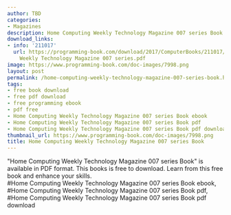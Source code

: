 ```yaml
---
author: TBD
categories:
- Magazines
description: Home Computing Weekly Technology Magazine 007 series Book
download_links:
- info: '211017'
  url: https://programming-book.com/download/2017/ComputerBooks/211017/Home Computing
    Weekly Technology Magazine 007 series.pdf
image: https://www.programming-book.com/doc-images/7998.png
layout: post
permalink: /home-computing-weekly-technology-magazine-007-series-book.html
tags:
- free book download
- free pdf download
- free programming ebook
- pdf free
- Home Computing Weekly Technology Magazine 007 series Book ebook
- Home Computing Weekly Technology Magazine 007 series Book pdf
- Home Computing Weekly Technology Magazine 007 series Book pdf download
thumbnail_url: https://www.programming-book.com/doc-images/7998.png
title: Home Computing Weekly Technology Magazine 007 series Book
---
```


 
<div class="item-desc text-justify">
  "Home Computing Weekly Technology Magazine 007 series Book" is available in PDF format. This books is free to download. Learn from this free book and enhance your skills.
  <br>
  #Home Computing Weekly Technology Magazine 007 series Book ebook, #Home Computing Weekly Technology Magazine 007 series Book pdf, #Home Computing Weekly Technology Magazine 007 series Book pdf download
</div>